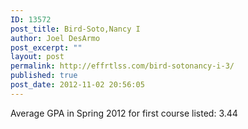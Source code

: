 ```yaml
---
ID: 13572
post_title: Bird-Soto,Nancy I
author: Joel DesArmo
post_excerpt: ""
layout: post
permalink: http://effrtlss.com/bird-sotonancy-i-3/
published: true
post_date: 2012-11-02 20:56:05
---
```

<p>Average GPA in Spring 2012 for first course listed: 3.44</p>